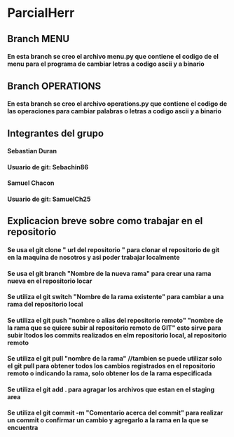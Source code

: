 # ParcialHerr
## Branch MENU
#### En esta branch se creo el archivo menu.py que contiene el codigo de el menu para el programa de cambiar letras a codigo ascii y a binario
## Branch OPERATIONS
#### En esta branch se creo el archivo operations.py que contiene el codigo de las operaciones para cambiar palabras o letras a codigo ascii y a binario

## Integrantes del grupo
#### Sebastian Duran
#### Usuario de git: Sebachin86
#### Samuel Chacon 
#### Usuario de git: SamuelCh25

## Explicacion breve sobre como trabajar en el repositorio
#### Se usa el git clone " url del repositorio " para clonar el repositorio de git en la maquina de nosotros y asi poder trabajar localmente
#### Se usa el git branch "Nombre de la nueva rama" para crear una rama nueva en el repositorio locar 
#### Se utiliza el git switch "Nombre de la rama existente" para cambiar a una rama del repositorio local
#### Se utiliza el git push "nombre o alias del repositorio remoto" "nombre de la rama que se quiere subir al repositorio remoto de GIT" esto sirve para subir ltodos los commits realizados en elm repositorio local, al repositorio remoto
#### Se utiliza el git pull "nombre de la rama" //tambien se puede utilizar solo el git pull para obtener todos los cambios registrados en el repositorio remoto o indicando la rama, solo obtener los de la rama especificada
#### Se utiliza el git add . para agragar los archivos que estan en el staging area
#### Se utiliza el git commit -m "Comentario acerca del commit" para realizar un commit o confirmar un cambio y agregarlo a la rama en la que se encuentra

